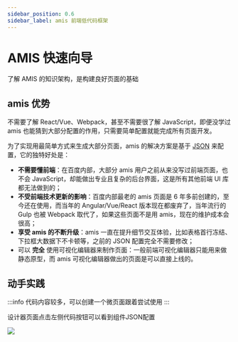 ```yaml
---
sidebar_position: 0.6
sidebar_label: amis 前端低代码框架
---
```


# AMIS 快速向导

了解 AMIS 的知识架构，是构建良好页面的基础


## amis 优势

不需要了解 React/Vue、Webpack，甚至不需要很了解 JavaScript，即便没学过 amis 也能猜到大部分配置的作用，只需要简单配置就能完成所有页面开发。

为了实现用最简单方式来生成大部分页面，amis 的解决方案是基于 [JSON](https://baike.baidu.com/item/JSON) 来配置，它的独特好处是：

- **不需要懂前端**：在百度内部，大部分 amis 用户之前从来没写过前端页面，也不会 JavaScript，却能做出专业且复杂的后台界面，这是所有其他前端 UI 库都无法做到的；
- **不受前端技术更新的影响**：百度内部最老的 amis 页面是 6 年多前创建的，至今还在使用，而当年的 Angular/Vue/React 版本现在都废弃了，当年流行的 Gulp 也被 Webpack 取代了，如果这些页面不是用 amis，现在的维护成本会很高；
- **享受 amis 的不断升级**：amis 一直在提升细节交互体验，比如表格首行冻结、下拉框大数据下不卡顿等，之前的 JSON 配置完全不需要修改；
- 可以 **完全** 使用可视化编辑器来制作页面：一般前端可视化编辑器只能用来做静态原型，而 amis 可视化编辑器做出的页面是可以直接上线的。

## 动手实践

:::info
代码内容较多，可以创建一个微页面跟着尝试使用
:::


设计器页面点击左侧代码按钮可以看到组件JSON配置



![](/img/amis/design-tool-json.png)

<br/>
<br/>